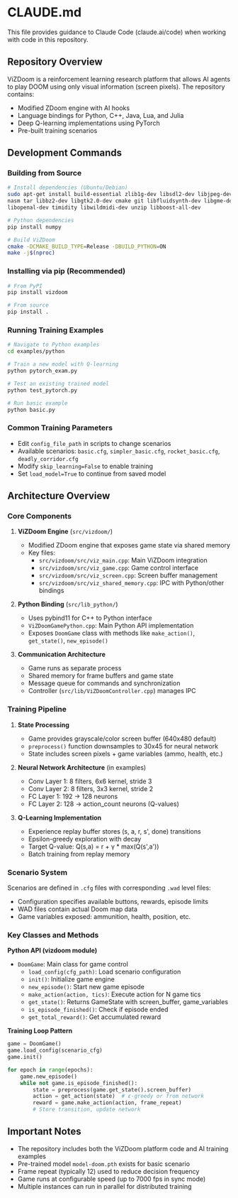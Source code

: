 # CLAUDE.md

This file provides guidance to Claude Code (claude.ai/code) when working with code in this repository.

## Repository Overview

ViZDoom is a reinforcement learning research platform that allows AI agents to play DOOM using only visual information (screen pixels). The repository contains:
- Modified ZDoom engine with AI hooks
- Language bindings for Python, C++, Java, Lua, and Julia
- Deep Q-learning implementations using PyTorch
- Pre-built training scenarios

## Development Commands

### Building from Source

```bash
# Install dependencies (Ubuntu/Debian)
sudo apt-get install build-essential zlib1g-dev libsdl2-dev libjpeg-dev \
nasm tar libbz2-dev libgtk2.0-dev cmake git libfluidsynth-dev libgme-dev \
libopenal-dev timidity libwildmidi-dev unzip libboost-all-dev

# Python dependencies
pip install numpy

# Build ViZDoom
cmake -DCMAKE_BUILD_TYPE=Release -DBUILD_PYTHON=ON
make -j$(nproc)
```

### Installing via pip (Recommended)
```bash
# From PyPI
pip install vizdoom

# From source
pip install .
```

### Running Training Examples

```bash
# Navigate to Python examples
cd examples/python

# Train a new model with Q-learning
python pytorch_exam.py

# Test an existing trained model
python test_pytorch.py

# Run basic example
python basic.py
```

### Common Training Parameters
- Edit `config_file_path` in scripts to change scenarios
- Available scenarios: `basic.cfg`, `simpler_basic.cfg`, `rocket_basic.cfg`, `deadly_corridor.cfg`
- Modify `skip_learning=False` to enable training
- Set `load_model=True` to continue from saved model

## Architecture Overview

### Core Components

1. **ViZDoom Engine** (`src/vizdoom/`)
   - Modified ZDoom engine that exposes game state via shared memory
   - Key files:
     - `src/vizdoom/src/viz_main.cpp`: Main ViZDoom integration
     - `src/vizdoom/src/viz_game.cpp`: Game control interface
     - `src/vizdoom/src/viz_screen.cpp`: Screen buffer management
     - `src/vizdoom/src/viz_shared_memory.cpp`: IPC with Python/other bindings

2. **Python Binding** (`src/lib_python/`)
   - Uses pybind11 for C++ to Python interface
   - `ViZDoomGamePython.cpp`: Main Python API implementation
   - Exposes `DoomGame` class with methods like `make_action()`, `get_state()`, `new_episode()`

3. **Communication Architecture**
   - Game runs as separate process
   - Shared memory for frame buffers and game state
   - Message queue for commands and synchronization
   - Controller (`src/lib/ViZDoomController.cpp`) manages IPC

### Training Pipeline

1. **State Processing**
   - Game provides grayscale/color screen buffer (640x480 default)
   - `preprocess()` function downsamples to 30x45 for neural network
   - State includes screen pixels + game variables (ammo, health, etc.)

2. **Neural Network Architecture** (in examples)
   - Conv Layer 1: 8 filters, 6x6 kernel, stride 3
   - Conv Layer 2: 8 filters, 3x3 kernel, stride 2
   - FC Layer 1: 192 → 128 neurons
   - FC Layer 2: 128 → action_count neurons (Q-values)

3. **Q-Learning Implementation**
   - Experience replay buffer stores (s, a, r, s', done) transitions
   - Epsilon-greedy exploration with decay
   - Target Q-value: Q(s,a) = r + γ * max(Q(s',a'))
   - Batch training from replay memory

### Scenario System

Scenarios are defined in `.cfg` files with corresponding `.wad` level files:
- Configuration specifies available buttons, rewards, episode limits
- WAD files contain actual Doom map data
- Game variables exposed: ammunition, health, position, etc.

### Key Classes and Methods

**Python API (vizdoom module)**
- `DoomGame`: Main class for game control
  - `load_config(cfg_path)`: Load scenario configuration
  - `init()`: Initialize game engine
  - `new_episode()`: Start new game episode
  - `make_action(action, tics)`: Execute action for N game tics
  - `get_state()`: Returns GameState with screen_buffer, game_variables
  - `is_episode_finished()`: Check if episode ended
  - `get_total_reward()`: Get accumulated reward

**Training Loop Pattern**
```python
game = DoomGame()
game.load_config(scenario_cfg)
game.init()

for epoch in range(epochs):
    game.new_episode()
    while not game.is_episode_finished():
        state = preprocess(game.get_state().screen_buffer)
        action = get_action(state)  # ε-greedy or from network
        reward = game.make_action(action, frame_repeat)
        # Store transition, update network
```

## Important Notes

- The repository includes both the ViZDoom platform code and AI training examples
- Pre-trained model `model-doom.pth` exists for basic scenario
- Frame repeat (typically 12) used to reduce decision frequency
- Game runs at configurable speed (up to 7000 fps in sync mode)
- Multiple instances can run in parallel for distributed training